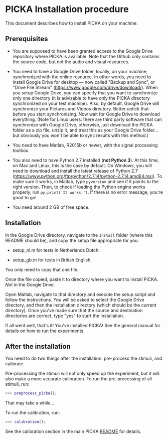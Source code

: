 # PICKA Installation procedure

This document describes how to install PICKA on your machine.

## Prerequisites

* You are supposed to have been granted access to the Google Drive repository where PICKA is available. Note that the Github only contains the source code, but not the audio and visual resources.

* You need to have a Google Drive folder, locally, on your machine, synchronized with the online resource. In other words, you need to install Google Drive for desktop — now called "Backup and Sync", or "Drive File Stream" (https://www.google.com/drive/download/). When you setup Google Drive, you can specify that you want to synchronize only one directory (it is advisable to have only the PICKA directory synchronized on your test machine). Also, by default, Google Drive will synchronize your Pictures and Videos directory. Better untick that before you start synchronizing. Now wait for Google Drive to download everything. (Note for Linux users: there are third party software that can synchronize with Google Drive, otherwise, just download the PICKA folder as a zip file, unzip it, and treat this as your Google Drive folder... but obviously you won't be able to sync results with this method.)

* You need to have Matlab, R2015b or newer, with the signal processing toolbox.

* You also need to have Python 2.7 installed (__not Python 3__). At this time, on Mac and Linux, this is the case by default. On Windows, you will need to download and install the latest release of Python 2.7 (https://www.python.org/ftp/python/2.7.14/python-2.7.14.amd64.msi). To make sure it works, in Matlab, type `pyversion` and see if it points to the right version. Then, to check if loading the Python engine works properly, run `py.print('It works!')`. If there is no error message, you're good to go!

* You need around 2 GB of free space.

## Installation

In the Google Drive directory, navigate to the `Install` folder (where this README should be), and copy the setup file appropriate for you:

* setup_nl.m for tests in Netherlands Dutch.

* setup_gb.m for tests in British English.

You only need to copy that one file.

Once the file copied, paste it to directory where you want to install PICKA. *Not* in the Google Drive.

Open Matlab, navigate to that directory and execute the setup script and follow the instructions. You will be asked to select the Google Drive directory, and then the installation directory (which should be the current directory). Once you've made sure that the source and destination directories are correct, type "yes" to start the installation.

If all went well, that's it! You've installed PICKA! See the general manual for details on how to run the experiments.

## After the installation

You need to do two things after the installation: pre-process the stimuli, and calibrate.

Pre-processing the stimuli will not only speed up the experiment, but it will also make a more accurate calibration. To run the pre-processing of all stimuli, run:

```matlab
>>> preprocess_picka();
```

That may take a while...

To run the calibration, run:
```matlab
>>> calibration();
```

See the calibration section in the main PICKA [README](../README.md) for details.




